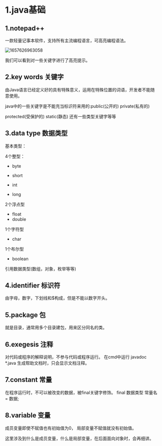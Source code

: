 # 1.java基础

## 1.notepad++
 
一款轻量记事本软件，支持所有主流编程语言，可高亮编程语法。

![1657626963058](C:\Users\15232\AppData\Local\Temp\1657626963058.png)

我们可以看到对一些关键字进行了高亮提示。

## 2.key words 关键字

由Java语言已经定义好的具有特殊意义，运用在特殊位置的词语，开发者不能随意使用。

java中的一些关键字是不能充当标识符来用的:public(公开的) private(私有的)

protected(受保护的) static(静态) 还有一些类型关键字等等

## 3.data type 数据类型

基本类型：

4个整型：

- byte

- short

- int

- long

2个浮点型

- float
- double

1个字符型

- char

1个布尔型

- boolean

引用数据类型(数组，对象，枚举等等)

## 4.identifier 标识符

由字母，数字，下划线和$构成，但是不能以数字开头。

## 5.package 包

就是目录，通常用多个目录建包，用来区分同名的类。

## 6.exegesis 注释

对代码或程序的解释说明，不参与代码或程序运行。
在cmd中运行 javadoc  *.java 生成帮助文档时，只会显示文档注释。

## 7.constant 常量

在程序运行时，不可以被改变的数据，被final关键字修饰。
final 数据类型 常量名 = 数据;

## 8.variable 变量

成员变量即使不赋值也有初始值为0，
局部变量不赋值就没有初始值。

这里涉及到什么是成员变量，什么是局部变量，在后面面向对象时，会再细讲。

